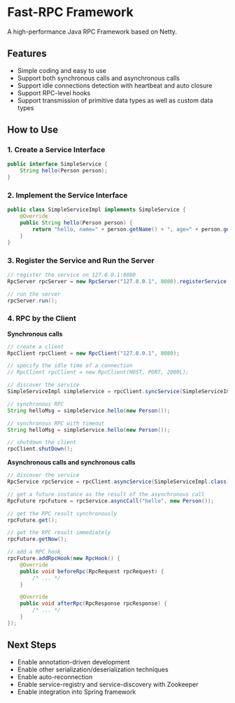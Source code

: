 # Fast-RPC Framework

A high-performance Java RPC Framework based on Netty.



## Features

- Simple coding and easy to use
- Support both synchronous calls and asynchronous calls
- Support idle connections detection with heartbeat and auto closure
- Support RPC-level hooks
- Support transmission of primitive data types as well as custom data types



## How to Use

### 1. Create a Service Interface

```java
public interface SimpleService {
    String hello(Person person);
}
```

### 2. Implement the Service Interface

```java
public class SimpleServiceImpl implements SimpleService {
    @Override
    public String hello(Person person) {
        return "hello, name=" + person.getName() + ", age=" + person.getAge();
    }
}
```

### 3. Register the Service and Run the Server

```java
// register the service on 127.0.0.1:8080
RpcServer rpcServer = new RpcServer("127.0.0.1", 8080).registerService(SimpleServiceImpl.class);

// run the server
rpcServer.run();
```

### 4. RPC by the Client

**Synchronous calls**

```java
// create a client
RpcClient rpcClient = new RpcClient("127.0.0.1", 8080);

// specify the idle time of a connection
// RpcClient rpcClient = new RpcClient(HOST, PORT, 2000L);

// discover the service
SimpleServiceImpl simpleService = rpcClient.syncService(SimpleServiceImpl.class);

// synchronous RPC
String helloMsg = simpleService.hello(new Person());

// synchronous RPC with timeout
String helloMsg = simpleService.hello(new Person());

// shutdown the client
rpcClient.shutDown();
```

**Asynchronous calls and synchronous calls**

```java
// discover the service
RpcService rpcService = rpcClient.asyncService(SimpleServiceImpl.class);

// get a future instance as the result of the asynchronous call
RpcFuture rpcFuture = rpcService.asyncCall("hello", new Person());

// get the RPC result synchronously
rpcFuture.get();

// get the RPC result immediately
rpcFuture.getNow();

// add a RPC hook
rpcFuture.addRpcHook(new RpcHook() {
    @Override
    public void beforeRpc(RpcRequest rpcRequest) {
        /* ... */
    }

    @Override
    public void afterRpc(RpcResponse rpcResponse) {
        /* ... */
    }
});
```



## Next Steps

- Enable annotation-driven development
- Enable other serialization/deserialization techniques
- Enable auto-reconnection
- Enable service-registry and service-discovery with Zookeeper
- Enable integration into Spring framework

